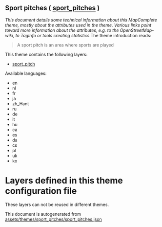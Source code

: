 [//]: # (WARNING: this file is automatically generated. Please find the sources at the bottom and edit those sources)

## Sport pitches ( [sport_pitches](https://mapcomplete.org/sport_pitches) )
_This document details some technical information about this MapComplete theme, mostly about the attributes used in the theme. Various links point toward more information about the attributes, e.g. to the OpenStreetMap-wiki, to TagInfo or tools creating statistics_
The theme introduction reads:

> A sport pitch is an area where sports are played

This theme contains the following layers:

 - [sport_pitch](../Layers/sport_pitch.md)

Available languages:

 - en
 - nl
 - fr
 - ja
 - zh_Hant
 - ru
 - de
 - it
 - hu
 - ca
 - es
 - da
 - cs
 - pl
 - uk
 - ko

# Layers defined in this theme configuration file
These layers can not be reused in different themes.


This document is autogenerated from [assets/themes/sport_pitches/sport_pitches.json](https://source.mapcomplete.org/MapComplete/MapComplete/src/branch/develop/assets/themes/sport_pitches/sport_pitches.json)
